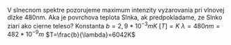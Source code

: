 V slnecnom spektre pozorujeme maximum intenzity vyzarovania pri vlnovej dlzke 480nm. Aka je povrchova teplota Slnka, ak predpokladame, ze Slnko ziari ako cierne teleso? 
Konstanta $b=2,9*10^{-3}mK$
$[T]=K$
$\lambda =480nm=482*10^{-9}m$
$T=\frac{b}{\lambda}=6042K$
